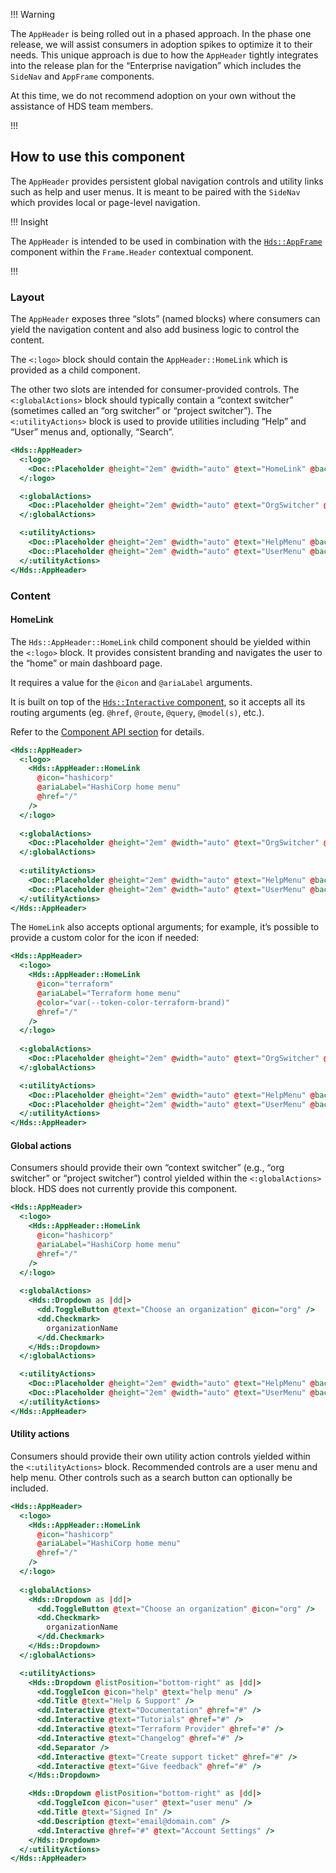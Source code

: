 !!! Warning

The `AppHeader` is being rolled out in a phased approach. In the phase one release, we will assist consumers in adoption spikes to optimize it to their needs. This unique approach is due to how the `AppHeader` tightly integrates into the release plan for the “Enterprise navigation” which includes the `SideNav` and `AppFrame` components.

At this time, we do not recommend adoption on your own without the assistance of HDS team members.

!!!

## How to use this component

The `AppHeader` provides persistent global navigation controls and utility links such as help and user menus. It is meant to be paired with the `SideNav` which provides local or page-level navigation.

!!! Insight

The `AppHeader` is intended to be used in combination with the [`Hds::AppFrame`](/layouts/app-frame) component within the `Frame.Header` contextual component.

!!!

### Layout

The `AppHeader` exposes three “slots” (named blocks) where consumers can yield the navigation content and also add business logic to control the content.

The `<:logo>` block should contain the `AppHeader::HomeLink` which is provided as a child component.

The other two slots are intended for consumer-provided controls. The `<:globalActions>` block should typically contain a “context switcher” (sometimes called an “org switcher” or “project switcher”). The `<:utilityActions>` block is used to provide utilities including “Help” and “User” menus and, optionally, “Search”.


```handlebars
<Hds::AppHeader>
  <:logo>
    <Doc::Placeholder @height="2em" @width="auto" @text="HomeLink" @background="#e4e4e4" />
  </:logo>

  <:globalActions>
    <Doc::Placeholder @height="2em" @width="auto" @text="OrgSwitcher" @background="#e4e4e4" />
  </:globalActions>

  <:utilityActions>
    <Doc::Placeholder @height="2em" @width="auto" @text="HelpMenu" @background="#e4e4e4" />
    <Doc::Placeholder @height="2em" @width="auto" @text="UserMenu" @background="#e4e4e4" />
  </:utilityActions>
</Hds::AppHeader>
```

### Content

#### HomeLink

The `Hds::AppHeader::HomeLink` child component should be yielded within the `<:logo>` block. It provides consistent branding and navigates the user to the “home” or main dashboard page.

It requires a value for the `@icon` and `@ariaLabel` arguments.

It is built on top of the [`Hds::Interactive` component](/utilities/interactive), so it accepts all its routing arguments (eg. `@href`, `@route`, `@query`, `@model(s)`, etc.).

Refer to the [Component API section](/components/app-header?tab=code#appheaderhomelink) for details.

```handlebars
<Hds::AppHeader>
  <:logo>
    <Hds::AppHeader::HomeLink 
      @icon="hashicorp" 
      @ariaLabel="HashiCorp home menu"
      @href="/"
    />
  </:logo>
  
  <:globalActions>
    <Doc::Placeholder @height="2em" @width="auto" @text="OrgSwitcher" @background="#e4e4e4" />
  </:globalActions>
  
  <:utilityActions>
    <Doc::Placeholder @height="2em" @width="auto" @text="HelpMenu" @background="#e4e4e4" />
    <Doc::Placeholder @height="2em" @width="auto" @text="UserMenu" @background="#e4e4e4" />
  </:utilityActions>
</Hds::AppHeader>
```

The `HomeLink` also accepts optional arguments; for example, it’s possible to provide a custom color for the icon if needed:

```handlebars
<Hds::AppHeader>
  <:logo>
    <Hds::AppHeader::HomeLink 
      @icon="terraform" 
      @ariaLabel="Terraform home menu"
      @color="var(--token-color-terraform-brand)"
      @href="/"
    />
  </:logo>
  
  <:globalActions>
    <Doc::Placeholder @height="2em" @width="auto" @text="OrgSwitcher" @background="#e4e4e4" />
  </:globalActions>

  <:utilityActions>
    <Doc::Placeholder @height="2em" @width="auto" @text="HelpMenu" @background="#e4e4e4" />
    <Doc::Placeholder @height="2em" @width="auto" @text="UserMenu" @background="#e4e4e4" />
  </:utilityActions>
</Hds::AppHeader>
```

#### Global actions

Consumers should provide their own “context switcher” (e.g., “org switcher” or “project switcher”) control yielded within the `<:globalActions>` block. HDS does not currently provide this component.

```handlebars
<Hds::AppHeader>
  <:logo>
    <Hds::AppHeader::HomeLink 
      @icon="hashicorp" 
      @ariaLabel="HashiCorp home menu"
      @href="/"
    />
  </:logo>
  
  <:globalActions>
    <Hds::Dropdown as |dd|>
      <dd.ToggleButton @text="Choose an organization" @icon="org" />
      <dd.Checkmark>
        organizationName
      </dd.Checkmark>
    </Hds::Dropdown>
  </:globalActions>

  <:utilityActions>
    <Doc::Placeholder @height="2em" @width="auto" @text="HelpMenu" @background="#e4e4e4" />
    <Doc::Placeholder @height="2em" @width="auto" @text="UserMenu" @background="#e4e4e4" />
  </:utilityActions>
</Hds::AppHeader>
```

#### Utility actions

Consumers should provide their own utility action controls yielded within the `<:utilityActions>` block. Recommended controls are a user menu and help menu. Other controls such as a search button can optionally be included.

```handlebars
<Hds::AppHeader>
  <:logo>
    <Hds::AppHeader::HomeLink 
      @icon="hashicorp" 
      @ariaLabel="HashiCorp home menu"
      @href="/"
    />
  </:logo>
  
  <:globalActions>
    <Hds::Dropdown as |dd|>
      <dd.ToggleButton @text="Choose an organization" @icon="org" />
      <dd.Checkmark>
        organizationName
      </dd.Checkmark>
    </Hds::Dropdown>
  </:globalActions>

  <:utilityActions>
    <Hds::Dropdown @listPosition="bottom-right" as |dd|>
      <dd.ToggleIcon @icon="help" @text="help menu" />
      <dd.Title @text="Help & Support" />
      <dd.Interactive @text="Documentation" @href="#" />
      <dd.Interactive @text="Tutorials" @href="#" />
      <dd.Interactive @text="Terraform Provider" @href="#" />
      <dd.Interactive @text="Changelog" @href="#" />
      <dd.Separator />
      <dd.Interactive @text="Create support ticket" @href="#" />
      <dd.Interactive @text="Give feedback" @href="#" />
    </Hds::Dropdown>

    <Hds::Dropdown @listPosition="bottom-right" as |dd|>
      <dd.ToggleIcon @icon="user" @text="user menu" />
      <dd.Title @text="Signed In" />
      <dd.Description @text="email@domain.com" />
      <dd.Interactive @href="#" @text="Account Settings" />
    </Hds::Dropdown>
  </:utilityActions>
</Hds::AppHeader>
```
